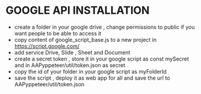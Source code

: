 # GOOGLE API INSTALLATION

- create a folder in your google drive , change permissions to public if you want people to be able to access it 
- copy content of google_script_base.js to a new project in https://script.google.com/
- add service Drive, Slide , Sheet and Document
- create a secret token , store it in your google script as  const mySecret and in AAPyppeteer/util/token.json as secret
- copy the id of your folder in your google script as myFolderId
- save the script , deploy it as web app for all and save the url to AAPyppeteer/util/token.json
